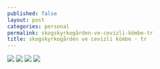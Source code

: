 ```yaml
---
published: false
layout: post
categories: personal
permalink: skogskyrkogården-ve-cevizli-kömbe-tr
title: skogskyrkogården ve cevizli kömbe - tr
---
```



![]({{site.baseurl}}//images/s1.jpg)
![]({{site.baseurl}}//images/s2.jpg)
![]({{site.baseurl}}//images/s3.jpg)
![]({{site.baseurl}}//images/s4.jpg)
